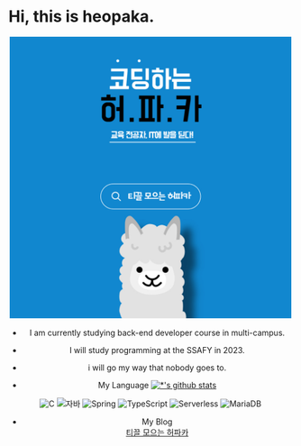 # Hi, this is heopaka.
<div align="center">
<img src=images/코딩파카.jpg width=500 height=500>
<div>
  
- I am currently studying back-end developer course in multi-campus.
- I will study programming at the SSAFY in 2023.
- i will go my way that nobody goes to.<br>

  
  
  
- My Language
[![*'s github stats](https://github-readme-stats.vercel.app/api?username=heoseungjun)](https://github.com/heoseungjun)

  
  
  
![C](https://img.shields.io/badge/-C-123456?style=flat-square&logo=C&logoColor=black)
![자바](https://img.shields.io/badge/-자바-007396?style=flat&logo=Java&logoColor=ffffff)
![Spring](https://img.shields.io/badge/-Spring-6DB33F?style=for-the-badge&logo=Spring&logoColor=white)
![TypeScript](https://img.shields.io/badge/-TypeScript-3178C6?style=flat-square&logo=TypeScript&logoColor=white)
![Serverless](https://img.shields.io/badge/-Serverless-FD5750?style=flat-square&logo=Serverless&logoColor=magenta)
![MariaDB](https://img.shields.io/badge/-MariaDB-1F305F?style=flat-square&logo=mariadb&logoColor=white)

  
  
  
- My Blog<br>
[티끌 모으는 허파카](blog.naver.com/heopaka)
